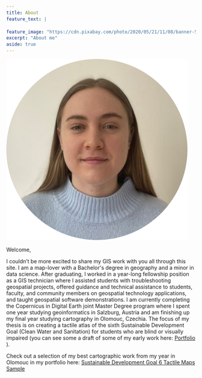 ```yaml
---
title: About
feature_text: |
 
feature_image: "https://cdn.pixabay.com/photo/2020/05/21/11/08/banner-5200269_1280.jpg"
excerpt: "About me"
aside: true
---
```

![Profile](assets/me_updated.png)

Welcome, 

I couldn’t be more excited to share my GIS work with you all through this site. I am a map-lover with a Bachelor's degree in geography and a minor in data science. After graduating, I worked in a year-long fellowship position as a GIS technician where I assisted students with troubleshooting geospatial projects, offered guidance and technical assistance to students, faculty, and community members on geospatial technology applications, and taught geospatial software demonstrations. I am currently completing the Copernicus in Digital Earth joint Master Degree program where I spent one year studying geoinformatics in Salzburg, Austria and am finishing up my final year studying cartography in Olomouc, Czechia. The focus of my thesis is on creating a tactile atlas of the sixth Sustainable Development Goal (Clean Water and Sanitation) for students who are blind or visually impaired (you can see some a draft of some of my early work here: [Portfolio](MadelineMulder_Portfolio.pdf) ). 

Check out a selection of my best cartographic work from my year in Olomouc in my portfolio here: [Sustainable Development Goal 6 Tactile Maps Sample](MadelineMulder_ThesisSample.pdf) 



